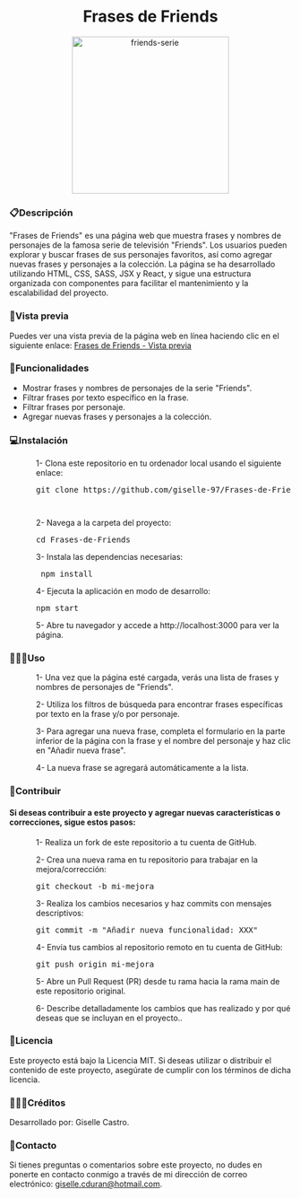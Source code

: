 <h1 align="center";">Frases de Friends</h1>

<p align="center">
<a href="https://es.wikipedia.org/wiki/Friends">
<img  src="https://github.com/Giselle-97/Frases-de-Friends/assets/131615505/4ff52851-18c7-4413-abde-8c9440d336d3"  alt="friends-serie" width="280px"  heigth="280px" />
</a> 
</p>
<h3>📋Descripción</h3>
<p>"Frases de Friends" es una página web que muestra frases y nombres de personajes de la famosa serie de televisión "Friends". Los usuarios pueden explorar y buscar frases de sus personajes favoritos, así como agregar nuevas frases y personajes a la colección. La página se ha desarrollado utilizando HTML, CSS, SASS, JSX y React, y sigue una estructura organizada con componentes para facilitar el mantenimiento y la escalabilidad del proyecto.</p>

<h3>👀Vista previa</h3>
Puedes ver una vista previa de la página web en línea haciendo clic en el siguiente enlace:
<a href="http://giselle-97.github.io/Frases-de-Friends/">Frases de Friends - Vista previa</a>
<h3>🔎Funcionalidades</h3>
<ul>
  <li>Mostrar frases y nombres de personajes de la serie "Friends".</li>
   <li>Filtrar frases por texto específico en la frase.</li>
   <li>Filtrar frases por personaje.</li>
   <li>Agregar nuevas frases y personajes a la colección.</li>
</ul>

<h3>💻Instalación</h3>
<ul>
  <ol>1- Clona este repositorio en tu ordenador local usando el siguiente enlace:
  <pre>git clone https://github.com/giselle-97/Frases-de-Friends.git <pre></ol>
   <ol>2- Navega a la carpeta del proyecto: 
   <pre>cd Frases-de-Friends</pre>
   </ol>
   <ol>3- Instala las dependencias necesarias:
   <pre> npm install</pre>
   </ol>
   <ol>
     4- Ejecuta la aplicación en modo de desarrollo:
     <pre>npm start</pre>
   </ol>
   <ol>5- Abre tu navegador y accede a http://localhost:3000 para ver la página.</ol>
</ul>

<h3>👩🏻‍💻Uso</h3>
<ul>
  <ol>1- Una vez que la página esté cargada, verás una lista de frases y nombres de personajes de "Friends".
  </ol>
  
   <ol>2- Utiliza los filtros de búsqueda para encontrar frases específicas por texto en la frase y/o por personaje.
   </ol>
   
   <ol>3- Para agregar una nueva frase, completa el formulario en la parte inferior de la página con la frase y el nombre del personaje y haz clic en "Añadir nueva frase".
   </ol>
   
   <ol>
     4- La nueva frase se agregará automáticamente a la lista. </ol>
</ul>
     
<h3>🧩Contribuir</h3>
<h4>Si deseas contribuir a este proyecto y agregar nuevas características o correcciones, sigue estos pasos:</h4>
<ul>
  <ol>1- Realiza un fork de este repositorio a tu cuenta de GitHub.
  </ol>
   <ol>2- Crea una nueva rama en tu repositorio para trabajar en la mejora/corrección:
   <pre>git checkout -b mi-mejora</pre>
   </ol>
   <ol>3- Realiza los cambios necesarios y haz commits con mensajes descriptivos:
   <pre>git commit -m "Añadir nueva funcionalidad: XXX"</pre>
   </ol>
   <ol>
     4- Envía tus cambios al repositorio remoto en tu cuenta de GitHub:
     <pre>git push origin mi-mejora</pre>
   </ol>
   <ol>5- Abre un Pull Request (PR) desde tu rama hacia la rama main de este repositorio original. <p></p></ol>
   <ol>6- Describe detalladamente los cambios que has realizado y por qué deseas que se incluyan en el proyecto..</ol>
</ul>

<h3>🔐Licencia</h3>
<p>Este proyecto está bajo la Licencia MIT. Si deseas utilizar o distribuir el contenido de este proyecto, asegúrate de cumplir con los términos de dicha licencia.</p>

<h3>🙋🏻‍♀️Créditos</h3>
<p>Desarrollado por: Giselle Castro.</p>

<h3>📧Contacto</h3>
<p>Si tienes preguntas o comentarios sobre este proyecto, no dudes en ponerte en contacto conmigo a través de mi dirección de correo electrónico: <a href="mailto:giselle.cduran@hotmail.com">giselle.cduran@hotmail.com</a>.</p>
